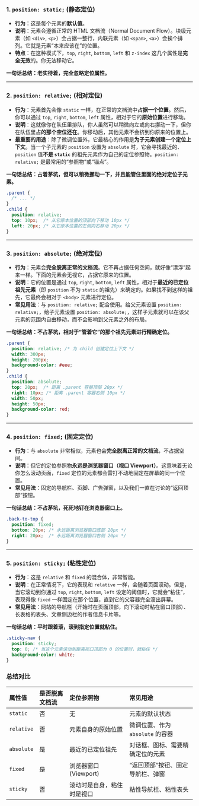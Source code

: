 ### 1. `position: static;` (静态定位)

*   **行为**：这是每个元素的**默认值**。
*   **说明**：元素会遵循正常的 HTML 文档流（Normal Document Flow）。块级元素（如 `<div>`, `<p>`）会占据一整行，内联元素（如 `<span>`, `<a>`）会挨个排列。它就是元素“本来应该在”的位置。
*   **特点**：在这种模式下，`top`, `right`, `bottom`, `left` 和 `z-index` 这几个属性是**完全无效**的。你无法移动它。

**一句话总结：老实待着，完全忽略定位属性。**

---

### 2. `position: relative;` (相对定位)

*   **行为**：元素首先会像 `static` 一样，在正常的文档流中**占据一个位置**。然后，你可以通过 `top`, `right`, `bottom`, `left` 属性，相对于它的**原始位置**进行移动。
*   **说明**：这就像你在队伍里排队，你人虽然可以稍微向左或向右挪动一下，但你在队伍里**占的那个空位还在**。你移动后，其他元素不会挤到你原来的位置上。
*   **最重要的用途**：除了微调位置外，它最核心的作用是**为子元素创建一个定位上下文**。当一个子元素的 `position` 设置为 `absolute` 时，它会寻找最近的、`position` 值**不是 `static`** 的祖先元素作为自己的定位参照物。`position: relative;` 是最常用的“参照物”或“锚点”。

**一句话总结：占着茅坑，但可以稍微挪动一下，并且能管住里面的绝对定位子元素。**

```css
.parent {
  /* ... */
}
.child {
  position: relative;
  top: 10px;  /* 从它原本位置的顶部向下移动 10px */
  left: 20px; /* 从它原本位置的左侧向右移动 20px */
}
```

---

### 3. `position: absolute;` (绝对定位)

*   **行为**：元素会**完全脱离正常的文档流**。它不再占据任何空间，就好像“漂浮”起来一样。下面的元素会无视它，占据它原来的位置。
*   **说明**：它的位置是通过 `top`, `right`, `bottom`, `left` 属性，相对于**最近的已定位祖先元素**（即 `position` 不为 `static` 的祖先）来确定的。如果找不到这样的祖先，它最终会相对于 `<body>` 元素进行定位。
*   **常见用法**：与 `position: relative;` 配合使用。给父元素设置 `position: relative;`，给子元素设置 `position: absolute;`，这样子元素就可以在该父元素的范围内自由移动，而不会影响到父元素之外的布局。

**一句话总结：不占茅坑，相对于“管着它”的那个祖先元素进行精确定位。**

```css
.parent {
  position: relative; /* 为 child 创建定位上下文 */
  width: 300px;
  height: 200px;
  background-color: #eee;
}
.child {
  position: absolute;
  top: 20px;  /* 距离 .parent 容器顶部 20px */
  right: 10px; /* 距离 .parent 容器右侧 10px */
  width: 50px;
  height: 50px;
  background-color: red;
}
```

---

### 4. `position: fixed;` (固定定位)

*   **行为**：与 `absolute` 非常相似，元素也会**完全脱离正常的文档流**，不占据空间。
*   **说明**：但它的定位参照物**永远是浏览器窗口（视口 Viewport）**。这意味着无论你怎么滚动页面，`fixed` 定位的元素都会雷打不动地固定在屏幕的同一个位置。
*   **常见用法**：固定的导航栏、页脚、广告弹窗，以及我们一直在讨论的“返回顶部”按钮。

**一句话总结：不占茅坑，死死地钉在浏览器窗口上。**

```css
.back-to-top {
  position: fixed;
  bottom: 20px; /* 永远距离浏览器窗口底部 20px */
  right: 20px;  /* 永远距离浏览器窗口右侧 20px */
}
```

---

### 5. `position: sticky;` (粘性定位)

*   **行为**：这是 `relative` 和 `fixed` 的混合体，非常智能。
*   **说明**：在正常情况下，它的表现和 `relative` 一样，会随着页面滚动。但是，当它滚动到你通过 `top`, `right`, `bottom`, `left` 设定的阈值时，它就会“粘住”，表现得像 `fixed` 一样固定在那个位置，直到它的父容器完全滚出屏幕。
*   **常见用法**：网站的导航栏（开始时在页面顶部，向下滚动时粘在窗口顶部）、长表格的表头、文章侧边栏的作者信息卡片等。

**一句话总结：平时跟着滚，滚到指定位置就粘住。**

```css
.sticky-nav {
  position: sticky;
  top: 0; /* 当这个元素滚动到距离视口顶部为 0 的位置时，就粘住 */
  background-color: white;
}
```

### 总结对比

| 属性值     | 是否脱离文档流 | 定位参照物                 | 常见用途                         |
| :--------- | :------------- | :------------------------- | :------------------------------- |
| `static`   | 否             | 无                         | 元素的默认状态                   |
| `relative` | 否             | 元素自身的原始位置         | 微调位置、作为 `absolute` 的容器 |
| `absolute` | 是             | 最近的已定位祖先           | 对话框、图标、需要精确定位的元素 |
| `fixed`    | 是             | 浏览器窗口 (Viewport)      | “返回顶部”按钮、固定导航栏、弹窗 |
| `sticky`   | 否             | 滚动时是自身，粘住时是视口 | 粘性导航栏、粘性表头             |
